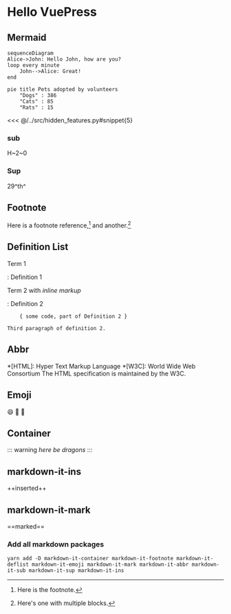 # Hello VuePress

<Badge type="tip" vertical="top" text="beta+"  />
<Badge type="warning" vertical="top" text="beta+"  />
<Badge type="error" vertical="top" text="beta+"  />

## Mermaid

``` mermaid
sequenceDiagram
Alice->John: Hello John, how are you?
loop every minute
    John-->Alice: Great!
end
```

```mermaid
pie title Pets adopted by volunteers
	"Dogs" : 386
	"Cats" : 85
	"Rats" : 15
```

<<< @/../src/hidden_features.py#snippet{5}

### sub
H~2~0

### Sup
29^th^

## Footnote

Here is a footnote reference,[^1] and another.[^longnote]

[^1]: Here is the footnote.

[^longnote]: Here's one with multiple blocks.

## Definition List

Term 1

:   Definition 1

Term 2 with *inline markup*

:   Definition 2

        { some code, part of Definition 2 }

    Third paragraph of definition 2.

## Abbr

*[HTML]: Hyper Text Markup Language
*[W3C]:  World Wide Web Consortium
The HTML specification
is maintained by the W3C.

## Emoji

:smile: :tada: :100:


## Container

::: warning
*here be dragons*
:::

## markdown-it-ins

++inserted++

## markdown-it-mark

==marked==


### Add all markdown packages

```
yarn add -D markdown-it-container markdown-it-footnote markdown-it-deflist markdown-it-emoji markdown-it-mark markdown-it-abbr markdown-it-sub markdown-it-sup markdown-it-ins
```
